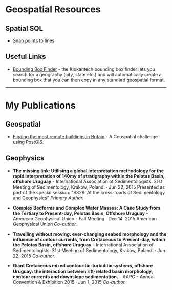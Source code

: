 # Geospatial Resources

## Spatial SQL
- [Snap points to lines](https://gist.github.com/wriglz/3cf07095e032d9c03f5829f5c7239182)


## Useful Links
- [Bounding Box Finder](boundingbox.klokantech.com) - the Klokantech bounding box finder lets you search for a geography (city, state etc.) and will automatically create a bounding box that you can then copy in any standard geospatial format.

***

# My Publications
## Geospatial
- [Finding the most remote buildings in Britain](https://medium.com/swlh/finding-the-most-remote-buildings-in-britain-8437cf29717d) - A Geospatial challenge using PostGIS.

## Geophysics
- **The missing link: Utilising a global interpretation methodology for the rapid interpretation of 140my of stratigraphy within the Pelotas Basin, offshore Uruguay** - International Association of Sedimentologists: 31st Meeting of Sedimentology, Krakow, Poland. · Jun 22, 2015
Presented as part of the special session: "SS29. At the cross-roads of Sedimentology and Geophysics" *Primary Author.*

- **Complex Bedforms and Complex Water Masses: A Case Study from the Tertiary to Present-day, Pelotas Basin, Offshore Uruguay** - American Geophysical Union - Fall Meeting · Dec 14, 2015 American Geophysical Union 
*Co-author.*

- **Travelling without moving: ever-changing seabed morphology and the influence of contour currents, from Cretaceous to Present-day, within the Pelotas Basin, offshore Uruguay** - International Association of Sedimentologists: 31st Meeting of Sedimentology, Krakow, Poland. · Jun 22, 2015
*Co-author.*

- **Giant Cretaceous mixed contouritic-turbiditic systems, offshore Uruguay: the interaction between rift-related basin morphology, contour currents and downslope sedimentation.** - AAPG - Annual Convention & Exhibition 2015 · Jun 1, 2015
*Co-author.*
